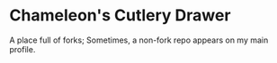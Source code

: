 # Chameleon's Cutlery Drawer
A place full of forks; Sometimes, a non-fork repo appears on my main profile.
